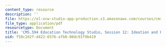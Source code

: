 ```yaml
---
content_type: resource
description: ''
file: https://ol-ocw-studio-app-production.s3.amazonaws.com/courses/cms-594-education-technology-studio-spring-2019/f58c2d2fd4226576afb008dc91f9b419_MITCMS_594S19_ses12.pdf
file_type: application/pdf
resourcetype: Document
title: 'CMS.594 Education Technology Studio, Session 12: Ideation and Prototyping'
uid: f58c2d2f-d422-6576-afb0-08dc91f9b419
---
```

